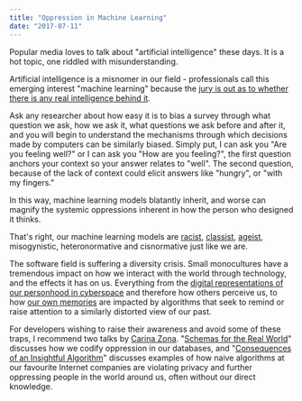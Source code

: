```yaml
---
title: "Oppression in Machine Learning"
date: "2017-07-11"
---
```


Popular media loves to talk about "artificial intelligence" these days. It is a hot topic, one riddled with misunderstanding.

Artificial intelligence is a misnomer in our field - professionals call this emerging interest "machine learning" because the [jury is out as to whether there is any real intelligence behind it](https://codingculture.io/wp-content/uploads/2017/07/can-machines-be-intelligent).

Ask any researcher about how easy it is to bias a survey through what question we ask, how we ask it, what questions we ask before and after it, and you will begin to understand the mechanisms through which decisions made by computers can be similarly biased. Simply put, I can ask you "Are you feeling well?" or I can ask you "How are you feeling?", the first question anchors your context so your answer relates to "well". The second question, because of the lack of context could elicit answers like "hungry", or "with my fingers."

In this way, machine learning models blatantly inherit, and worse can magnify the systemic oppressions inherent in how the person who designed it thinks.

That's right, our machine learning models are [racist](https://codingculture.io/wp-content/uploads/2017/07/google-apologizes-for-algorithm-mistakenly-calling-black-people-gorillas), [classist](https://codingculture.io/wp-content/uploads/2017/07/p31_A%20Study.pdf), [ageist](https://codingculture.io/wp-content/uploads/2017/07/hajian.pdf), misogynistic, heteronormative and cisnormative just like we are.

The software field is suffering a diversity crisis. Small monocultures have a tremendous impact on how we interact with the world through technology, and the effects it has on us. Everything from the [digital representations of our personhood in cyberspace](https://codingculture.io/wp-content/uploads/2017/07/heres-a-list-of-58-gender-options-for-facebook-users) and therefore how others perceive us, to how [our own memories](https://codingculture.io/wp-content/uploads/2017/07/instant-recall) are impacted by algorithms that seek to remind or raise attention to a similarly distorted view of our past.

For developers wishing to raise their awareness and avoid some of these traps, I recommend two talks by [Carina Zona](https://codingculture.io/wp-content/uploads/2017/07/cczona?lang=en). "[Schemas for the Real World](https://codingculture.io/wp-content/uploads/2017/07/PYYfVqtcWQY)" discusses how we codify oppression in our databases, and "[Consequences of an Insightful Algorithm](https://codingculture.io/wp-content/uploads/2017/07/znwWYR1mzzw)" discusses examples of how naive algorithms at our favourite Internet companies are violating privacy and further oppressing people in the world around us, often without our direct knowledge.
